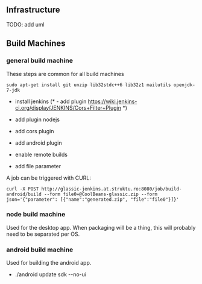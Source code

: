 ## Infrastructure

TODO: add uml

## Build Machines

### general build machine

These steps are common for all build machines

    sudo apt-get install git unzip lib32stdc++6 lib32z1 mailutils openjdk-7-jdk

- install jenkins
(* - add plugin https://wiki.jenkins-ci.org/display/JENKINS/Cors+Filter+Plugin *)
- add plugin nodejs
- add cors plugin
- add android plugin

- enable remote builds
- add file parameter

A job can be triggered with CURL:

    curl -X POST http://glassic-jenkins.at.struktu.ro:8080/job/build-android/build --form file0=@CoolBeans-glassic.zip --form json='{"parameter": [{"name":"generated.zip", "file":"file0"}]}'

### node build machine

Used for the desktop app. When packaging will be a thing, this will
probably need to be separated per OS.

### android build machine

Used for building the android app.

- ./android update sdk --no-ui
